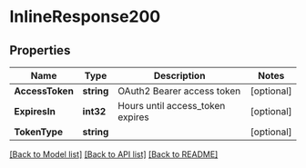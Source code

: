 # InlineResponse200

## Properties

Name | Type | Description | Notes
------------ | ------------- | ------------- | -------------
**AccessToken** | **string** | OAuth2 Bearer access token | [optional] 
**ExpiresIn** | **int32** | Hours until access_token expires | [optional] 
**TokenType** | **string** |  | [optional] 

[[Back to Model list]](../README.md#documentation-for-models) [[Back to API list]](../README.md#documentation-for-api-endpoints) [[Back to README]](../README.md)


